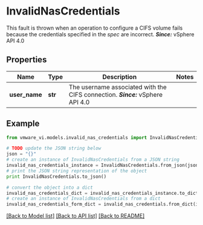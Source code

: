 # InvalidNasCredentials

This fault is thrown when an operation to configure a CIFS volume fails because the credentials specified in the *spec* are incorrect.  ***Since:*** vSphere API 4.0 

## Properties
Name | Type | Description | Notes
------------ | ------------- | ------------- | -------------
**user_name** | **str** | The username associated with the CIFS connection.  ***Since:*** vSphere API 4.0  | 

## Example

```python
from vmware_vi.models.invalid_nas_credentials import InvalidNasCredentials

# TODO update the JSON string below
json = "{}"
# create an instance of InvalidNasCredentials from a JSON string
invalid_nas_credentials_instance = InvalidNasCredentials.from_json(json)
# print the JSON string representation of the object
print InvalidNasCredentials.to_json()

# convert the object into a dict
invalid_nas_credentials_dict = invalid_nas_credentials_instance.to_dict()
# create an instance of InvalidNasCredentials from a dict
invalid_nas_credentials_form_dict = invalid_nas_credentials.from_dict(invalid_nas_credentials_dict)
```
[[Back to Model list]](../README.md#documentation-for-models) [[Back to API list]](../README.md#documentation-for-api-endpoints) [[Back to README]](../README.md)


